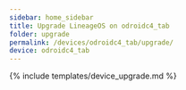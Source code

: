 ```yaml
---
sidebar: home_sidebar
title: Upgrade LineageOS on odroidc4_tab
folder: upgrade
permalink: /devices/odroidc4_tab/upgrade/
device: odroidc4_tab
---
```

{% include templates/device_upgrade.md %}
